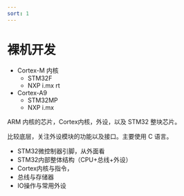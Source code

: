 ```yaml
---
sort: 1
---
```

# 裸机开发


- Cortex-M 内核
  - STM32F
  - NXP i.mx rt
- Cortex-A9
  - STM32MP
  - NXP i.mx

ARM 内核的芯片，Cortex内核，外设，以及 STM32 整块芯片。

比较底层，关注外设模块的功能以及接口。主要使用 C 语言。
- STM32微控制器引脚，从外面看
- STM32内部整体结构（CPU+总线+外设）
- Cortex内核与指令，
- 总线与存储器
- IO操作与常用外设





